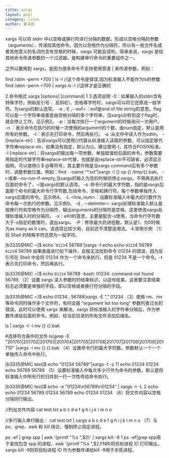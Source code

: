 ```yaml
---
title: xargs
layout: post
category: linux
author: 夏泽民
---
```

xargs 可以将 stdin 中以空格或换行符进行分隔的数据，形成以空格分隔的参数（arguments），传递给其他命令。因为以空格作为分隔符，所以有一些文件名或者其他意义的名词内含有空格的时候，xargs 可能会误判。简单来说，xargs 是给其他命令传递参数的一个过滤器，是构建单行命令的重要组件之一。

之所以要用到 xargs，是因为很多命令不支持使用管道 | 来传递参数，例如：

find /sbin -perm +700 | ls -l         //这个命令是错误,因为标准输入不能作为ls的参数
find /sbin -perm +700 | xargs ls -l   //这样才是正确的
<!-- more -->
2.命令格式
xargs [options] [command]
1
3.选项说明
-0：如果输入的stdin含有特殊字符，例如反引号`、反斜杠\、空格等字符时，xargs可以将它还原成一般字符。为xargs的默认选项。
-e <flag>,-E <flag>,--eof=<eof-str>：eof是end of file string的意思。flag可以是一个字符串或者是由空格分隔的多个字符串，当xargs分析到这个flag时，就会停止工作。见示例2。
-p：当每次执行一个argument的时候询问一次用户。
-n <num>：表示命令在执行的时候一次使用的argument的个数，由num指定，默认是用所有的参数。
-t：表示先打印命令，然后再执行。
-a <file>:从文件中读入作为sdtin。
-i[replace-str]：告诉xargs可以使用{}代替从标准输入读取的参数，可以指定替代字符串replace-str，如果没有指定，默认为{}。建议使用-I，其符合POSIX标准。
-I [replace-str]：将xargs的输出每一项参数，单独赋值给后面的命令，参数需要用指定的代替字符串replace-str代替，也就是说replace-str不可缺省，必须显示指明，可以使用{} $ @等符号，其主要作用是当xargs   command后有多个参数时，调整参数位置。例如：find . -name "*.txt"|xargs -I {}  cp {} /tmp/{}.bak。
-r:或者--no-run-if-empty,当xargs的输入为空的时候则停止xargs，不用再去执行后面的命令了，-r是xargs的默认选项。
-s <num>:命令行的最大字符数，指的是xargs后面那个命令的最大命令行字符数,包括命令、空格和换行符。每个参数单独传入xargs后面的命令。见示例4。
-L <line_num>：设置标准输入中最大的行数作为命令每一次执行的参数。见示例5。
-d <delim>, --delimiter=<delim>: xargs处理标准输入默认是按换行符和空格作为分隔符，输出arguments的分隔符是空格，这里修改xargs处理标准输入时的分隔符。
-x：eXit的意思，主要是配合-s使用，当命令行字符数大于-s指定的数值时，退出xargs。
-P：修改最大的进程数，默认是1，为0时候为as many as it can。该选项比较少用，目前还不清楚该用法。
4.常用示例
（1）将 Shell 的特殊字符还原为一般字符。

[b3335@MIC ~]$ echo '`0123`4 56789'|xargs -t echo
echo `0123`4 56789 
`0123`4 56789
如果直接进行如下操作，会报无法找到命令 01234 的错误，因为反引号在 Shell 中会将 01234 作为一个命令来执行，但是 01234 不是一个命令。-t 表示先打印命令，然后再执行。

[b3335@MIC ~]$ echo `01234` 56789
-bash: 01234: command not found
56789
（2）设置 xargs 读入参数时的结束标识，以逗号结束。这里要注意结束标志必须要是单独的字段，即以空格或者换行符分隔的字段。

[b3335@MIC ~]$ echo 01234 , 56789|xargs -E ","
01234
（3）使用 rm、mv 等命令同时操作多个文件时，有时会报 “argument list too long” 参数列表过长的错误，此时可以使用 xargs 来解决。xargs 将标准输入的字符串分隔后，作为参数传递给后面的命令。例如，给当前目录的所有文件添加后缀名。

ls | xargs -t -i mv {} {}.bak

#选择符合条件的文件
ls|grep -E "201701|201702|201703|201704|201705|201706|201707|201708|201709|201710" |xargs -i mv {} {}.bak
（4）设置命令行的最大字符数。参数默认一个一个单独传入命令中执行。

[b3335@MIC test]$ echo "01234 56789"|xargs -t -s 11
echo 01234 
01234
echo 56789 
56789
（5）设置标准输入中每次多少行作为命令的参数，默认是将标准输入中所有行的归并到一行一次性传给命令执行。

[b3335@MIC test]$ echo -e "01234\n56789\n01234" | xargs -t -L 2 echo  
echo 01234 56789 
01234 56789
echo 01234 
01234
（6）将文件内容以空格分隔同行输出。

//列出文件内容
cat test.txt
a b c d e
f g h i j 
k l m n o

//多行输入单行输出： 
cat test.txt | xargs
a b c d e f g h i j k l m n o
（7）与 ps、grep、awk 和 kill 结合，强制终止指定进程。

ps -ef | grep spp | awk '{printf "%s ",$2}' | xargs kill -9
1
ps -ef|grep spp用于查找包含 spp 的进程，awk '{printf "%s ",$2,FNR}将目标进程 ID 打印输出，xargs kill -9则将目标进程 ID 作为参数传递给kill -9用于杀死进程。
